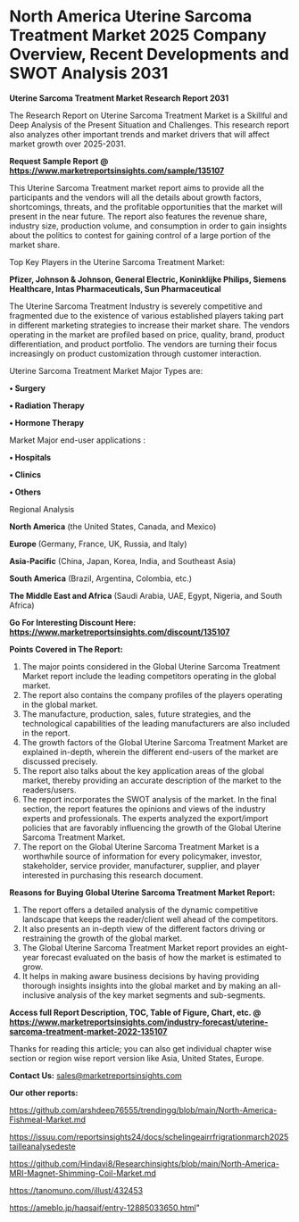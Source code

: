 # North America Uterine Sarcoma Treatment Market 2025 Company Overview, Recent Developments and SWOT Analysis 2031

<strong>Uterine Sarcoma Treatment Market Research Report 2031</strong>

The Research Report on Uterine Sarcoma Treatment Market is a Skillful and Deep Analysis of the Present Situation and Challenges. This research report also analyzes other important trends and market drivers that will affect market growth over 2025-2031.

<strong>Request Sample Report @ <a href=https://www.marketreportsinsights.com/sample/135107>https://www.marketreportsinsights.com/sample/135107</a></strong>

This Uterine Sarcoma Treatment market report aims to provide all the participants and the vendors will all the details about growth factors, shortcomings, threats, and the profitable opportunities that the market will present in the near future. The report also features the revenue share, industry size, production volume, and consumption in order to gain insights about the politics to contest for gaining control of a large portion of the market share.

Top Key Players in the Uterine Sarcoma Treatment Market:

<strong>Pfizer, Johnson & Johnson, General Electric, Koninklijke Philips, Siemens Healthcare, Intas Pharmaceuticals, Sun Pharmaceutical</strong>

The Uterine Sarcoma Treatment Industry is severely competitive and fragmented due to the existence of various established players taking part in different marketing strategies to increase their market share. The vendors operating in the market are profiled based on price, quality, brand, product differentiation, and product portfolio. The vendors are turning their focus increasingly on product customization through customer interaction.

Uterine Sarcoma Treatment Market Major Types are:

<strong>• Surgery

• Radiation Therapy

• Hormone Therapy</strong>

Market Major end-user applications :

<strong>• Hospitals

• Clinics

• Others</strong>

Regional Analysis

</u><strong><b>North America</b></strong> (the United States, Canada, and Mexico)

<strong><b>Europe </b></strong>(Germany, France, UK, Russia, and Italy)

<strong><b>Asia-Pacific</b></strong> (China, Japan, Korea, India, and Southeast Asia)

<strong><b>South America</b></strong> (Brazil, Argentina, Colombia, etc.)

<strong><b>The Middle East and Africa</b></strong> (Saudi Arabia, UAE, Egypt, Nigeria, and South Africa)

<strong>Go For Interesting Discount Here: <a href=https://www.marketreportsinsights.com/discount/135107>https://www.marketreportsinsights.com/discount/135107</a></strong>

<strong>Points Covered in The Report:</strong>
<ol>
  <li>The major points considered in the Global Uterine Sarcoma Treatment Market report include the leading competitors operating in the global market.</li>
  <li>The report also contains the company profiles of the players operating in the global market.</li>
  <li>The manufacture, production, sales, future strategies, and the technological capabilities of the leading manufacturers are also included in the report.</li>
  <li>The growth factors of the Global Uterine Sarcoma Treatment Market are explained in-depth, wherein the different end-users of the market are discussed precisely.</li>
  <li>The report also talks about the key application areas of the global market, thereby providing an accurate description of the market to the readers/users.</li>
  <li>The report incorporates the SWOT analysis of the market. In the final section, the report features the opinions and views of the industry experts and professionals. The experts analyzed the export/import policies that are favorably influencing the growth of the Global Uterine Sarcoma Treatment Market.</li>
  <li>The report on the Global Uterine Sarcoma Treatment Market is a worthwhile source of information for every policymaker, investor, stakeholder, service provider, manufacturer, supplier, and player interested in purchasing this research document.</li>
</ol>
<strong>Reasons for Buying Global Uterine Sarcoma Treatment Market Report:</strong>

<ol>
  <li>The report offers a detailed analysis of the dynamic competitive landscape that keeps the reader/client well ahead of the competitors.</li>
  <li>It also presents an in-depth view of the different factors driving or restraining the growth of the global market.</li>
  <li>The Global Uterine Sarcoma Treatment Market report provides an eight-year forecast evaluated on the basis of how the market is estimated to grow.</li>
  <li>It helps in making aware business decisions by having providing thorough insights insights into the global market and by making an all-inclusive analysis of the key market segments and sub-segments.</li>
</ol>
<strong>Access full Report Description, TOC, Table of Figure, Chart, etc. @ <a href=https://www.marketreportsinsights.com/industry-forecast/uterine-sarcoma-treatment-market-2022-135107>https://www.marketreportsinsights.com/industry-forecast/uterine-sarcoma-treatment-market-2022-135107</a></strong>


Thanks for reading this article; you can also get individual chapter wise section or region wise report version like Asia, United States, Europe.

<strong>Contact Us:</strong>
sales@marketreportsinsights.com

<strong>Our other reports:</strong>

<a href=https://github.com/arshdeep76555/trendingg/blob/main/North-America-Fishmeal-Market.md>https://github.com/arshdeep76555/trendingg/blob/main/North-America-Fishmeal-Market.md</a>

<a href=https://issuu.com/reportsinsights24/docs/schelingeairrfrigrationmarch2025tailleanalysedeste>https://issuu.com/reportsinsights24/docs/schelingeairrfrigrationmarch2025tailleanalysedeste</a>

<a href=https://github.com/Hindavi8/Researchinsights/blob/main/North-America-MRI-Magnet-Shimming-Coil-Market.md>https://github.com/Hindavi8/Researchinsights/blob/main/North-America-MRI-Magnet-Shimming-Coil-Market.md</a>

<a href=https://tanomuno.com/illust/432453>https://tanomuno.com/illust/432453</a>

<a href=https://ameblo.jp/haqsaif/entry-12885033650.html>https://ameblo.jp/haqsaif/entry-12885033650.html</a>"
